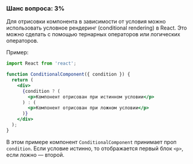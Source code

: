 ### Шанс вопроса: 3%

Для отрисовки компонента в зависимости от условия можно использовать условное рендеринг (conditional rendering) в React. Это можно сделать с помощью тернарных операторов или логических операторов.

Пример:
```jsx
import React from 'react';

function ConditionalComponent({ condition }) {
  return (
    <div>
      {condition ? (
        <p>Компонент отрисован при истинном условии</p>
      ) : (
        <p>Компонент отрисован при ложном условии</p>
      )}
    </div>
  );
}
```

В этом примере компонент `ConditionalComponent` принимает проп `condition`. Если условие истинно, то отображается первый блок `<p>`, если ложно — второй.